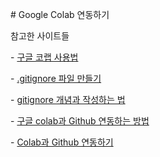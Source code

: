 \# Google Colab 연동하기

참고한 사이트들

\- [구글 코랩 사용법](https://yeko90.tistory.com/entry/how-use-google-colab#google_vignette)

\- [.gitignore 파일 만들기](https://velog.io/@recoder/.gitignore-%ED%8C%8C%EC%9D%BC-%EB%A7%8C%EB%93%A4%EA%B8%B0)

\- [gitignore 개념과 작성하는 법](https://developer-chani.tistory.com/entry/gitignore-%EA%B0%9C%EB%85%90%EA%B3%BC-%EC%9E%91%EC%84%B1%ED%95%98%EB%8A%94-%EB%B0%A9%EB%B2%95)

\- [구글 colab과 Github 연동하는 방법](https://heytech.tistory.com/393)

\- [Colab과 Github 연동하기](https://velog.io/@shong676/Colab%EA%B3%BC-GitHub-%EC%97%B0%EB%8F%99%ED%95%98%EA%B8%B0)
